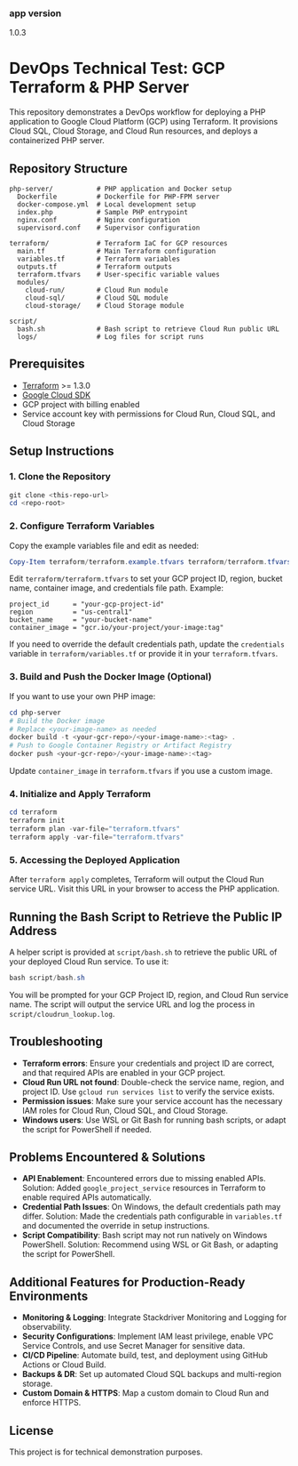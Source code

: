 ### app version

1.0.3

# DevOps Technical Test: GCP Terraform & PHP Server

This repository demonstrates a DevOps workflow for deploying a PHP application to Google Cloud Platform (GCP) using Terraform. It provisions Cloud SQL, Cloud Storage, and Cloud Run resources, and deploys a containerized PHP server.

## Repository Structure

```
php-server/           # PHP application and Docker setup
  Dockerfile          # Dockerfile for PHP-FPM server
  docker-compose.yml  # Local development setup
  index.php           # Sample PHP entrypoint
  nginx.conf          # Nginx configuration
  supervisord.conf    # Supervisor configuration

terraform/            # Terraform IaC for GCP resources
  main.tf             # Main Terraform configuration
  variables.tf        # Terraform variables
  outputs.tf          # Terraform outputs
  terraform.tfvars    # User-specific variable values
  modules/
    cloud-run/        # Cloud Run module
    cloud-sql/        # Cloud SQL module
    cloud-storage/    # Cloud Storage module

script/
  bash.sh             # Bash script to retrieve Cloud Run public URL
  logs/               # Log files for script runs
```

## Prerequisites

- [Terraform](https://www.terraform.io/downloads.html) >= 1.3.0
- [Google Cloud SDK](https://cloud.google.com/sdk/docs/install)
- GCP project with billing enabled
- Service account key with permissions for Cloud Run, Cloud SQL, and Cloud Storage

## Setup Instructions

### 1. Clone the Repository

```powershell
git clone <this-repo-url>
cd <repo-root>
```

### 2. Configure Terraform Variables

Copy the example variables file and edit as needed:

```powershell
Copy-Item terraform/terraform.example.tfvars terraform/terraform.tfvars
```

Edit `terraform/terraform.tfvars` to set your GCP project ID, region, bucket name, container image, and credentials file path. Example:

```hcl
project_id      = "your-gcp-project-id"
region          = "us-central1"
bucket_name     = "your-bucket-name"
container_image = "gcr.io/your-project/your-image:tag"
```

If you need to override the default credentials path, update the `credentials` variable in `terraform/variables.tf` or provide it in your `terraform.tfvars`.

### 3. Build and Push the Docker Image (Optional)

If you want to use your own PHP image:

```powershell
cd php-server
# Build the Docker image
# Replace <your-image-name> as needed
docker build -t <your-gcr-repo>/<your-image-name>:<tag> .
# Push to Google Container Registry or Artifact Registry
docker push <your-gcr-repo>/<your-image-name>:<tag>
```

Update `container_image` in `terraform.tfvars` if you use a custom image.

### 4. Initialize and Apply Terraform

```powershell
cd terraform
terraform init
terraform plan -var-file="terraform.tfvars"
terraform apply -var-file="terraform.tfvars"
```

### 5. Accessing the Deployed Application

After `terraform apply` completes, Terraform will output the Cloud Run service URL. Visit this URL in your browser to access the PHP application.

## Running the Bash Script to Retrieve the Public IP Address

A helper script is provided at `script/bash.sh` to retrieve the public URL of your deployed Cloud Run service. To use it:

```powershell
bash script/bash.sh
```

You will be prompted for your GCP Project ID, region, and Cloud Run service name. The script will output the service URL and log the process in `script/cloudrun_lookup.log`.

## Troubleshooting

- **Terraform errors**: Ensure your credentials and project ID are correct, and that required APIs are enabled in your GCP project.
- **Cloud Run URL not found**: Double-check the service name, region, and project ID. Use `gcloud run services list` to verify the service exists.
- **Permission issues**: Make sure your service account has the necessary IAM roles for Cloud Run, Cloud SQL, and Cloud Storage.
- **Windows users**: Use WSL or Git Bash for running bash scripts, or adapt the script for PowerShell if needed.

## Problems Encountered & Solutions

- **API Enablement**: Encountered errors due to missing enabled APIs. Solution: Added `google_project_service` resources in Terraform to enable required APIs automatically.
- **Credential Path Issues**: On Windows, the default credentials path may differ. Solution: Made the credentials path configurable in `variables.tf` and documented the override in setup instructions.
- **Script Compatibility**: Bash script may not run natively on Windows PowerShell. Solution: Recommend using WSL or Git Bash, or adapting the script for PowerShell.

## Additional Features for Production-Ready Environments

- **Monitoring & Logging**: Integrate Stackdriver Monitoring and Logging for observability.
- **Security Configurations**: Implement IAM least privilege, enable VPC Service Controls, and use Secret Manager for sensitive data.
- **CI/CD Pipeline**: Automate build, test, and deployment using GitHub Actions or Cloud Build.
- **Backups & DR**: Set up automated Cloud SQL backups and multi-region storage.
- **Custom Domain & HTTPS**: Map a custom domain to Cloud Run and enforce HTTPS.

## License

This project is for technical demonstration purposes.
